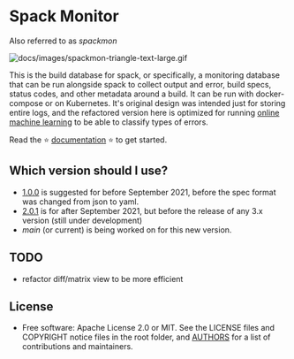 # Spack Monitor

Also referred to as *spackmon*

![docs/images/spackmon-triangle-text-large.gif](docs/images/spackmon-triangle-text-large.gif)

This is the build database for spack, or specifically, a monitoring database
that can be run alongside spack to collect output and error, build specs,
status codes, and other metadata around a build. It can be run with docker-compose
or on Kubernetes. It's original design was intended just for storing entire logs,
and the refactored version here is optimized for running [online machine learning](https://riverml.xyz/latest/)
to be able to classify types of errors.

Read the ⭐️ [documentation](https://spack-monitor.readthedocs.io/) ⭐️ to get started.

## Which version should I use?

 - [1.0.0](https://github.com/spack/spack-monitor/releases/tag/1.0.0) is suggested for before September 2021, before the spec format was changed from json to yaml.
 - [2.0.1](https://github.com/spack/spack-monitor/releases/tag/2.0.1) is for after September 2021, but before the release of any 3.x version (still under development) 
 - *main* (or current) is being worked on for this new version.

## TODO

 - refactor diff/matrix view to be more efficient

## License

 * Free software: Apache License 2.0 or MIT. See the LICENSE files and COPYRIGHT notice files in the root folder, and [AUTHORS](AUTHORS) for a list of contributions and maintainers.
